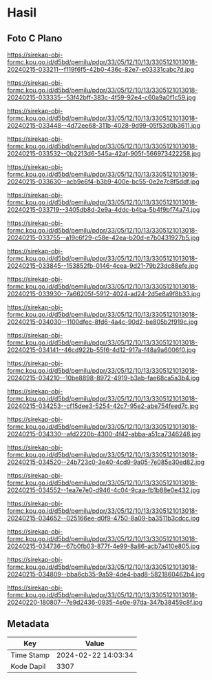 # Hasil

## Foto C Plano

https://sirekap-obj-formc.kpu.go.id/d5bd/pemilu/pdpr/33/05/12/10/13/3305121013018-20240215-033211--f119f6f5-42b0-436c-82e7-e03331cabc7d.jpg

https://sirekap-obj-formc.kpu.go.id/d5bd/pemilu/pdpr/33/05/12/10/13/3305121013018-20240215-033335--53f42bff-383c-4f59-92e4-c60a9a0f1c59.jpg

https://sirekap-obj-formc.kpu.go.id/d5bd/pemilu/pdpr/33/05/12/10/13/3305121013018-20240215-033448--4d72ee68-311b-4028-9d99-05f53d0b3611.jpg

https://sirekap-obj-formc.kpu.go.id/d5bd/pemilu/pdpr/33/05/12/10/13/3305121013018-20240215-033532--0b2213d6-545a-42af-905f-566973422258.jpg

https://sirekap-obj-formc.kpu.go.id/d5bd/pemilu/pdpr/33/05/12/10/13/3305121013018-20240215-033630--acb9e6f4-b3b9-400e-bc55-0e2e7c8f5ddf.jpg

https://sirekap-obj-formc.kpu.go.id/d5bd/pemilu/pdpr/33/05/12/10/13/3305121013018-20240215-033719--3405db8d-2e9a-4ddc-b4ba-5b4f9bf74a74.jpg

https://sirekap-obj-formc.kpu.go.id/d5bd/pemilu/pdpr/33/05/12/10/13/3305121013018-20240215-033755--a19c6f29-c58e-42ea-b20d-e7b0431927b5.jpg

https://sirekap-obj-formc.kpu.go.id/d5bd/pemilu/pdpr/33/05/12/10/13/3305121013018-20240215-033845--153852fb-0146-4cea-9d21-79b23dc88efe.jpg

https://sirekap-obj-formc.kpu.go.id/d5bd/pemilu/pdpr/33/05/12/10/13/3305121013018-20240215-033930--7a66205f-5912-4024-ad24-2d5e8a9f8b33.jpg

https://sirekap-obj-formc.kpu.go.id/d5bd/pemilu/pdpr/33/05/12/10/13/3305121013018-20240215-034030--1100dfec-8fd6-4a4c-90d2-be805b2f919c.jpg

https://sirekap-obj-formc.kpu.go.id/d5bd/pemilu/pdpr/33/05/12/10/13/3305121013018-20240215-034141--46cd922b-55f6-4d12-917a-f48a9a6006f0.jpg

https://sirekap-obj-formc.kpu.go.id/d5bd/pemilu/pdpr/33/05/12/10/13/3305121013018-20240215-034210--10be8898-8972-4919-b3ab-fae68ca5a3b4.jpg

https://sirekap-obj-formc.kpu.go.id/d5bd/pemilu/pdpr/33/05/12/10/13/3305121013018-20240215-034253--cf15dee3-5254-42c7-95e2-abe754feed7c.jpg

https://sirekap-obj-formc.kpu.go.id/d5bd/pemilu/pdpr/33/05/12/10/13/3305121013018-20240215-034330--afd2220b-4300-4f42-abba-a51ca7346248.jpg

https://sirekap-obj-formc.kpu.go.id/d5bd/pemilu/pdpr/33/05/12/10/13/3305121013018-20240215-034520--24b723c0-3e40-4cd9-9a05-7e085e30ed82.jpg

https://sirekap-obj-formc.kpu.go.id/d5bd/pemilu/pdpr/33/05/12/10/13/3305121013018-20240215-034552--1ea7e7e0-d946-4c04-9caa-fb1b88e0e432.jpg

https://sirekap-obj-formc.kpu.go.id/d5bd/pemilu/pdpr/33/05/12/10/13/3305121013018-20240215-034652--025166ee-d0f9-4750-8a09-ba3511b3cdcc.jpg

https://sirekap-obj-formc.kpu.go.id/d5bd/pemilu/pdpr/33/05/12/10/13/3305121013018-20240215-034736--67b0fb03-877f-4e99-8a86-acb7a410e805.jpg

https://sirekap-obj-formc.kpu.go.id/d5bd/pemilu/pdpr/33/05/12/10/13/3305121013018-20240215-034809--bba6cb35-9a59-4de4-bad8-5821860462b4.jpg

https://sirekap-obj-formc.kpu.go.id/d5bd/pemilu/pdpr/33/05/12/10/13/3305121013018-20240220-180807--7e9d2436-0935-4e0e-97da-347b38459c8f.jpg


## Metadata

| Key        | Value               |
| ---------- | ------------------- |
| Time Stamp | 2024-02-22 14:03:34 |
| Kode Dapil | 3307                |



